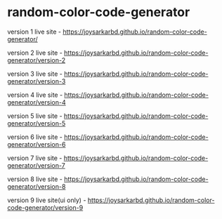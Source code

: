 # random-color-code-generator

version 1 live site - https://joysarkarbd.github.io/random-color-code-generator/

version 2 live site - https://joysarkarbd.github.io/random-color-code-generator/version-2

version 3 live site - https://joysarkarbd.github.io/random-color-code-generator/version-3

version 4 live site - https://joysarkarbd.github.io/random-color-code-generator/version-4

version 5 live site - https://joysarkarbd.github.io/random-color-code-generator/version-5

version 6 live site - https://joysarkarbd.github.io/random-color-code-generator/version-6

version 7 live site - https://joysarkarbd.github.io/random-color-code-generator/version-7

version 8 live site - https://joysarkarbd.github.io/random-color-code-generator/version-8

version 9 live site(ui only) - https://joysarkarbd.github.io/random-color-code-generator/version-9
